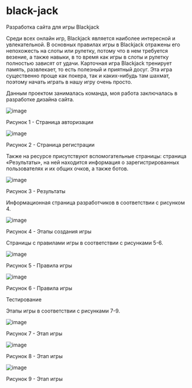 # black-jack
Разработка сайта для игры Blackjack


Среди всех онлайн игр, Blackjack является наиболее интересной и увлекательной. В основных правилах игры в Blackjack отражены его непохожесть на слоты или рулетку, потому что в нем требуется везение, а также навыки, в то время как игры в слоты и рулетку полностью зависят от удачи. Карточная игра Blackjack тренирует память, развлекает, то есть полезный и приятный досуг. Эта игра существенно проще как покера, так и каких-нибудь там шахмат, поэтому начать играть в нашу игру очень просто. 

Данным проектом занималась команда, моя работа заключалась в разработке дизайна сайта.

![image](https://user-images.githubusercontent.com/64825099/194560754-ffff8a91-d535-48d0-82d7-7fed7c59b18b.png)


Рисунок 1 - Страница авторизации

![image](https://user-images.githubusercontent.com/64825099/194560771-502d999d-ff79-48bc-bec7-47ce40959aad.png)


Рисунок 2 - Страница регистрации

Также на ресурсе присутствуют вспомогательные страницы: страница «Результаты», на ней находится информация о зарегистрированных пользователях и их общих очков, а также ботов.

![image](https://user-images.githubusercontent.com/64825099/194560797-a61e0076-6eae-4abd-8792-68d40b37d2a7.png)

Рисунок 3 - Результаты

Информационная страница разработчиков в соответствии с рисунком 4.

![image](https://user-images.githubusercontent.com/64825099/194560820-54b554dc-fb75-4b0c-8b1b-45b10e8450b5.png)


Рисунок 4 - Этапы создания игры

Страницы с правилами игры в соответствии с рисунками 5-6.

![image](https://user-images.githubusercontent.com/64825099/194560839-dc5bcd09-2ecf-4a0c-bd3b-1fa934d5f85c.png)


Рисунок 5 - Правила игры

![image](https://user-images.githubusercontent.com/64825099/194560860-b9b5471a-b169-456d-baae-eeb7cc378b04.png)


Рисунок 6 - Правила игры

Тестирование

Этапы игры в соответствии с рисунками 7-9.

![image](https://user-images.githubusercontent.com/64825099/194560892-dc7386f1-0372-4bf0-a566-7a58a7f29575.png)


Рисунок 7 - Этап игры

![image](https://user-images.githubusercontent.com/64825099/194560909-626ff4cf-1a6c-419a-9580-9dfb5e5faece.png)


Рисунок 8 - Этап игры

![image](https://user-images.githubusercontent.com/64825099/194560930-92db9927-7850-4b6f-9d1e-1e1518188a04.png)


Рисунок 9 - Этап игры
